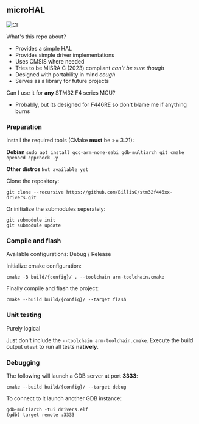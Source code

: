 ## microHAL

![CI](https://github.com/BillisC/stm32f446xx-drivers/actions/workflows/ci.yml/badge.svg)

What's this repo about?
- Provides a simple HAL
- Provides simple driver implementations
- Uses CMSIS where needed
- Tries to be MISRA C (2023) compliant *can't be sure though*
- Designed with portability in mind *cough*
- Serves as a library for future projects

Can I use it for **any** STM32 F4 series MCU?
- Probably, but its designed for F446RE so don't blame me if anything burns

### Preparation
Install the required tools (CMake **must** be >= 3.21):

**Debian** `sudo apt install gcc-arm-none-eabi gdb-multiarch git cmake openocd cppcheck -y`

**Other distros** `Not available yet`

Clone the repository:
```
git clone --recursive https://github.com/BillisC/stm32f446xx-drivers.git
```
Or initialize the submodules seperately:
```
git submodule init
git submodule update
```

### Compile and flash
Available configurations: Debug / Release

Initialize cmake configuration:
```
cmake -B build/{config}/ . --toolchain arm-toolchain.cmake
```
Finally compile and flash the project:
```
cmake --build build/{config}/ --target flash
```

### Unit testing
Purely logical

Just don't include the `--toolchain arm-toolchain.cmake`.
Execute the build output `utest` to run all tests **natively**.

### Debugging
The following will launch a GDB server at port **3333**:
```
cmake --build build/{config}/ --target debug
```
To connect to it launch another GDB instance:
```
gdb-multiarch -tui drivers.elf
(gdb) target remote :3333
```
